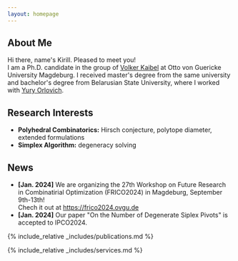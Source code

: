```yaml
---
layout: homepage
---
```


## About Me

Hi there, name's Kirill.
Pleased to meet you!  <br> I am a Ph.D. candidate in the group of <a href='https://discopt.ovgu.de/people/kaibel.php'> Volker Kaibel</a> at Otto von Guericke University Magdeburg. I received master's degree from the same university and bachelor's degree from Belarusian State University, where I worked with <a href='https://scholar.google.com/citations?hl=ru&user=6WpjxRUAAAAJ&view_op=list_works&sortby=pubdate'>Yury Orlovich</a>. 


## Research Interests

- **Polyhedral Combinatorics:** Hirsch conjecture, polytope diameter, extended formulations
- **Simplex Algorithm:** degeneracy solving


## News


- **[Jan. 2024]** We are organizing the 27th Workshop on Future Research in Combinatirial Optimization (FRICO2024) in Magdeburg, September 9th-13th!<br> Chech it out at <a href='https://frico2024.ovgu.de'>https://frico2024.ovgu.de</a>
- **[Jan. 2024]** Our paper "On the Number of Degenerate Siplex Pivots" is accepted to IPCO2024.

{% include_relative _includes/publications.md %}

{% include_relative _includes/services.md %}
